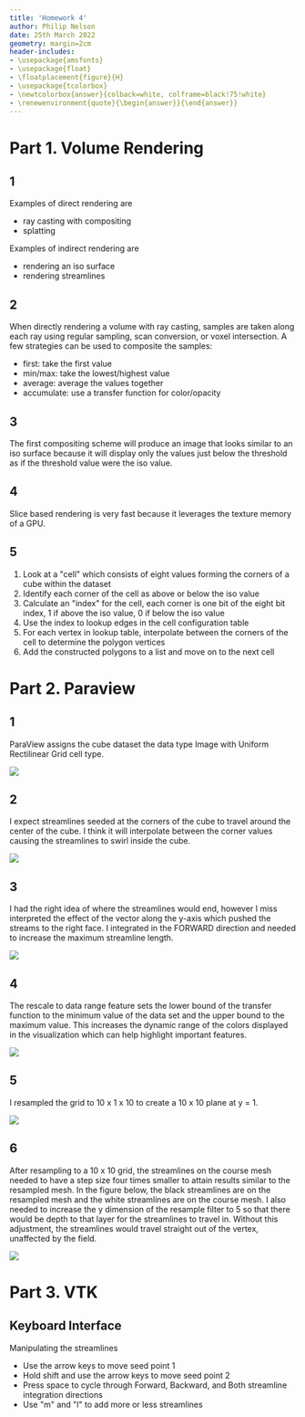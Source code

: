 ```yaml
---
title: 'Homework 4'
author: Philip Nelson
date: 25th March 2022
geometry: margin=2cm
header-includes:
- \usepackage{amsfonts}
- \usepackage{float}
- \floatplacement{figure}{H}
- \usepackage{tcolorbox}
- \newtcolorbox{answer}{colback=white, colframe=black!75!white}
- \renewenvironment{quote}{\begin{answer}}{\end{answer}}
---
```


# Part 1. Volume Rendering

## 1
Examples of direct rendering are

- ray casting with compositing
- splatting

Examples of indirect rendering are

- rendering an iso surface
- rendering streamlines

## 2
When directly rendering a volume with ray casting, samples are taken along each ray using regular sampling, scan conversion, or voxel intersection. A few strategies can be used to composite the samples:

- first: take the first value
- min/max: take the lowest/highest value
- average: average the values together
- accumulate: use a transfer function for color/opacity

## 3
The first compositing scheme will produce an image that looks similar to an iso surface because it will display only the values just below the threshold as if the threshold value were the iso value.

## 4
Slice based rendering is very fast because it leverages the texture memory of a GPU.

## 5
1. Look at a "cell" which consists of eight values forming the corners of a cube within the dataset
2. Identify each corner of the cell as above or below the iso value
3. Calculate an "index" for the cell, each corner is one bit of the eight bit index, 1 if above the iso value, 0 if below the iso value
4. Use the index to lookup edges in the cell configuration table
5. For each vertex in lookup table, interpolate between the corners of the cell to determine the polygon vertices
6. Add the constructed polygons to a list and move on to the next cell

# Part 2. Paraview

## 1
ParaView assigns the cube dataset the data type Image with Uniform Rectilinear Grid cell type.

![](./images/2-1.png)

## 2
I expect streamlines seeded at the corners of the cube to travel around the center of the cube. I think it will interpolate between the corner values causing the streamlines to swirl inside the cube.

![](./images/2-2.png)

## 3
I had the right idea of where the streamlines would end, however I miss interpreted the effect of the vector along the y-axis which pushed the streams to the right face. I integrated in the FORWARD direction and needed to increase the maximum streamline length.

![](./images/2-3.png)

## 4
The rescale to data range feature sets the lower bound of the transfer function to the minimum value of the data set and the upper bound to the maximum value. This increases the dynamic range of the colors displayed in the visualization which can help highlight important features.

![](./images/2-4.png)

## 5
I resampled the grid to 10 x 1 x 10 to create a 10 x 10 plane at y = 1.

![](./images/2-5.png)

## 6
After resampling to a 10 x 10 grid, the streamlines on the course mesh needed to have a step size four times smaller to attain results similar to the resampled mesh. In the figure below, the black streamlines are on the resampled mesh and the white streamlines are on the course mesh. I also needed to increase the y dimension of the resample filter to 5 so that there would be depth to that layer for the streamlines to travel in. Without this adjustment, the streamlines would travel straight out of the vertex, unaffected by the field.

![](./images/2-6.png)

# Part 3. VTK

## Keyboard Interface

Manipulating the streamlines

- Use the arrow keys to move seed point 1
- Hold shift and use the arrow keys to move seed point 2
- Press space to cycle through Forward, Backward, and Both streamline integration directions
- Use "m" and "l" to add more or less streamlines